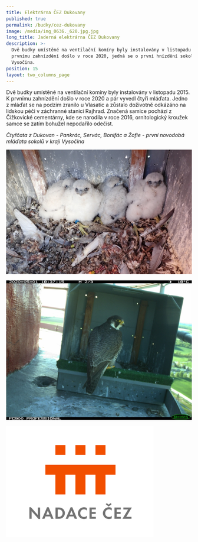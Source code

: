 ```yaml
---
title: Elektrárna ČEZ Dukovany
published: true
permalink: /budky/cez-dukovany
image: /media/img_0636._620.jpg.jpg
long_title: Jaderná elektrárna ČEZ Dukovany
description: >-
  Dvě budky umístěné na ventilační komíny byly instalovány v listopadu 2015. K
  prvnímu zahnízdění došlo v roce 2020, jedná se o první hnízdění sokolů v kraji
  Vysočina. 
position: 15
layout: two_columns_page
---
```

Dvě budky umístěné na ventilační komíny byly instalovány v listopadu 2015. K prvnímu zahnízdění došlo v roce 2020 a pár vyvedl čtyři mláďata. Jedno z mláďat se na podzim zranilo u Vlasatic a zůstalo doživotně odkázáno na lidskou péči v záchranné stanici Rajhrad. Značená samice pochází z Čížkovické cementárny, kde se narodila v roce 2016, ornitologický kroužek samce se zatím bohužel nepodařilo odečíst.

_Čtyřčata z Dukovan - Pankrác, Servác, Bonifác a Žofie - první novodobá mláďata sokolů v kraji Vysočina_

![](/media/p5120008_620.jpg)

![](/media/img_0949_620.jpg)





![](/media/nadacecez.png)
